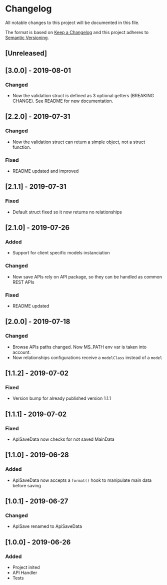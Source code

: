 # Changelog

All notable changes to this project will be documented in this file.

The format is based on [Keep a Changelog](http://keepachangelog.com/en/1.0.0/)
and this project adheres to [Semantic Versioning](http://semver.org/spec/v2.0.0.html).

## [Unreleased]

## [3.0.0] - 2019-08-01
### Changed
- Now the validation struct is defined as 3 optional getters (BREAKING CHANGE). See README for new documentation.

## [2.2.0] - 2019-07-31
### Changed
- Now the validation struct can return a simple object, not a struct function.

### Fixed
- README updated and improved

## [2.1.1] - 2019-07-31
### Fixed
- Default struct fixed so it now returns no relationships

## [2.1.0] - 2019-07-26
### Added
- Support for client specific models instanciation

### Changed
- Now save APIs rely on API package, so they can be handled as common REST APIs

### Fixed
- README updated

## [2.0.0] - 2019-07-18
### Changed
- Browse APIs paths changed. Now MS_PATH env var is taken into account.
- Now relationships configurations receive a `modelClass` instead of a `model`

## [1.1.2] - 2019-07-02
### Fixed
- Version bump for already published version 1.1.1

## [1.1.1] - 2019-07-02
### Fixed
- ApiSaveData now checks for not saved MainData

## [1.1.0] - 2019-06-28
### Added
- ApiSaveData now accepts a `format()` hook to manipulate main data before saving

## [1.0.1] - 2019-06-27
### Changed
- ApiSave renamed to ApiSaveData

## [1.0.0] - 2019-06-26
### Added
- Project inited
- API Handler
- Tests
